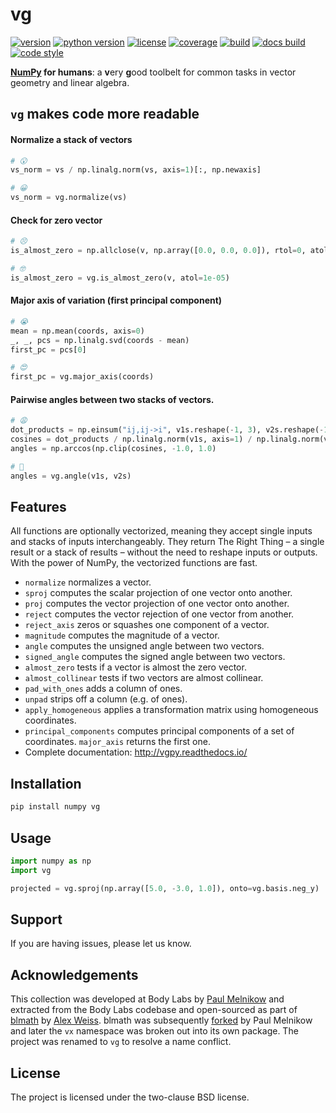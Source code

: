 vg
==

[![version](https://img.shields.io/pypi/v/vg.svg?style=flat-square)][pypi]
[![python version](https://img.shields.io/pypi/pyversions/vg.svg?style=flat-square)][pypi]
[![license](https://img.shields.io/pypi/l/vg.svg?style=flat-square)][pypi]
[![coverage](https://img.shields.io/coveralls/lace/vg.svg?style=flat-square)][coverage]
[![build](https://img.shields.io/circleci/project/github/lace/vg/master.svg?style=flat-square)][build]
[![docs build](https://img.shields.io/readthedocs/vgpy.svg?style=flat-square)][docs build]
[![code style](https://img.shields.io/badge/code%20style-black-black.svg?style=flat-square)][black]

**[NumPy][] for humans**: a **v**ery **g**ood toolbelt for common tasks in
vector geometry and linear algebra.

[pypi]: https://pypi.org/project/vg/
[coverage]: https://coveralls.io/github/lace/vg
[build]: https://circleci.com/gh/lace/vg/tree/master
[docs build]: https://vgpy.readthedocs.io/en/latest/
[black]: https://black.readthedocs.io/en/stable/
[lace]: https://github.com/metabolize/lace
[numpy]: https://www.numpy.org/

## `vg` makes code more readable

#### Normalize a stack of vectors

```py
# 😮
vs_norm = vs / np.linalg.norm(vs, axis=1)[:, np.newaxis]

# 😀
vs_norm = vg.normalize(vs)
```

#### Check for zero vector

```py
# 😣
is_almost_zero = np.allclose(v, np.array([0.0, 0.0, 0.0]), rtol=0, atol=1e-05)

# 🤓
is_almost_zero = vg.is_almost_zero(v, atol=1e-05)
```

#### Major axis of variation (first principal component)

```py
# 😭
mean = np.mean(coords, axis=0)
_, _, pcs = np.linalg.svd(coords - mean)
first_pc = pcs[0]

# 😍
first_pc = vg.major_axis(coords)
```

#### Pairwise angles between two stacks of vectors.

```py
# 😩
dot_products = np.einsum("ij,ij->i", v1s.reshape(-1, 3), v2s.reshape(-1, 3))
cosines = dot_products / np.linalg.norm(v1s, axis=1) / np.linalg.norm(v1s, axis=1)
angles = np.arccos(np.clip(cosines, -1.0, 1.0)

# 🤯
angles = vg.angle(v1s, v2s)
```

Features
--------

All functions are optionally vectorized, meaning they accept single inputs and
stacks of inputs interchangeably. They return The Right Thing – a single
result or a stack of results – without the need to reshape inputs or outputs.
With the power of NumPy, the vectorized functions are fast.

- `normalize` normalizes a vector.
- `sproj` computes the scalar projection of one vector onto another.
- `proj` computes the vector projection of one vector onto another.
- `reject` computes the vector rejection of one vector from another.
- `reject_axis` zeros or squashes one component of a vector.
- `magnitude` computes the magnitude of a vector.
- `angle` computes the unsigned angle between two vectors.
- `signed_angle` computes the signed angle between two vectors.
- `almost_zero` tests if a vector is almost the zero vector.
- `almost_collinear` tests if two vectors are almost collinear.
- `pad_with_ones` adds a column of ones.
- `unpad` strips off a column (e.g. of ones).
- `apply_homogeneous` applies a transformation matrix using homogeneous
  coordinates.
- `principal_components` computes principal components of a set of
  coordinates. `major_axis` returns the first one.
- Complete documentation: http://vgpy.readthedocs.io/


Installation
------------

```sh
pip install numpy vg
```


Usage
-----

```py
import numpy as np
import vg

projected = vg.sproj(np.array([5.0, -3.0, 1.0]), onto=vg.basis.neg_y)
```


Support
-------

If you are having issues, please let us know.


Acknowledgements
----------------

This collection was developed at Body Labs by [Paul Melnikow][] and extracted
from the Body Labs codebase and open-sourced as part of [blmath][] by [Alex
Weiss][]. blmath was subsequently [forked][fork] by Paul Melnikow and later
the `vx` namespace was broken out into its own package. The project was renamed
to `vg` to resolve a name conflict.

[paul melnikow]: https://github.com/paulmelnikow
[blmath]: https://github.com/bodylabs/blmath
[alex weiss]: https://github.com/algrs
[fork]: https://github.com/metabolize/blmath


License
-------

The project is licensed under the two-clause BSD license.
